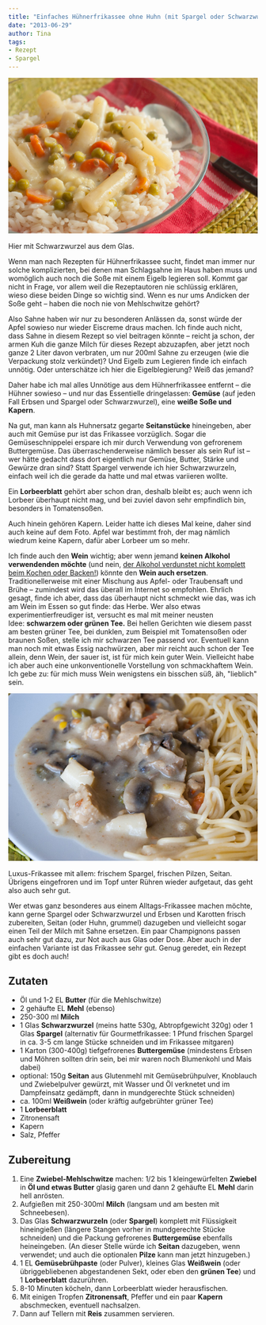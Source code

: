 ```yaml
---
title: "Einfaches Hühnerfrikassee ohne Huhn (mit Spargel oder Schwarzwurzel)"
date: "2013-06-29" 
author: Tina
tags:
- Rezept
- Spargel
---
```


![Frikassee.](images/frikassee.jpg)

Hier mit Schwarzwurzel aus dem Glas.

Wenn man nach Rezepten für Hühnerfrikassee sucht, findet man immer nur solche komplizierten, bei denen man Schlagsahne im Haus haben muss und womöglich auch noch die Soße mit einem Eigelb legieren soll. Kommt gar nicht in Frage, vor allem weil die Rezeptautoren nie schlüssig erklären, wieso diese beiden Dinge so wichtig sind. Wenn es nur ums Andicken der Soße geht – haben die noch nie von Mehlschwitze gehört?

 Also Sahne haben wir nur zu besonderen Anlässen da, sonst würde der Apfel sowieso nur wieder Eiscreme draus machen. Ich finde auch nicht, dass Sahne in diesem Rezept so viel beitragen könnte – reicht ja schon, der armen Kuh die ganze Milch für dieses Rezept abzuzapfen, aber jetzt noch ganze 2 Liter davon verbraten, um nur 200ml Sahne zu erzeugen (wie die Verpackung stolz verkündet)? Und Eigelb zum Legieren finde ich einfach unnötig. Oder unterschätze ich hier die Eigelblegierung? Weiß das jemand?

 Daher habe ich mal alles Unnötige aus dem Hühnerfrikassee entfernt – die Hühner sowieso – und nur das Essentielle dringelassen: **Gemüse** (auf jeden Fall Erbsen und Spargel oder Schwarzwurzel), eine **weiße Soße und Kapern**. 

 Na gut, man kann als Huhnersatz gegarte **Seitanstücke** hineingeben, aber auch mit Gemüse pur ist das Frikassee vorzüglich. Sogar die Gemüseschnippelei erspare ich mir durch Verwendung von gefrorenem Buttergemüse. Das überraschenderweise nämlich besser als sein Ruf ist – wer hätte gedacht dass dort eigentlich nur Gemüse, Butter, Stärke und Gewürze dran sind? Statt Spargel verwende ich hier Schwarzwurzeln, einfach weil ich die gerade da hatte und mal etwas variieren wollte. 

 Ein **Lorbeerblatt** gehört aber schon dran, deshalb bleibt es; auch wenn ich Lorbeer überhaupt nicht mag, und bei zuviel davon sehr empfindlich bin, besonders in Tomatensoßen. 
 
 Auch hinein gehören Kapern. Leider hatte ich dieses Mal keine, daher sind auch keine auf dem Foto. Apfel war bestimmt froh, der mag nämlich wiedrum keine Kapern, dafür aber Lorbeer um so mehr. 
 
 Ich finde auch den **Wein** wichtig; aber wenn jemand **keinen Alkohol verwendenden möchte** (und nein, [der Alkohol verdunstet nicht komplett beim Kochen oder Backen!](http://www.n-tv.de/wissen/frageantwort/Kann-Alkohol-verkochen-article7334566.html)) könnte den **Wein auch ersetzen**. Traditionellerweise mit einer Mischung aus Apfel- oder Traubensaft und Brühe – zumindest wird das überall im Internet so empfohlen. Ehrlich gesagt, finde ich aber, dass das überhaupt nicht schmeckt wie das, was ich am Wein im Essen so gut finde: das Herbe. Wer also etwas experimentierfreudiger ist, versucht es mal mit meiner neusten Idee: **schwarzem oder grünen Tee.** Bei hellen Gerichten wie diesem passt am besten grüner Tee, bei dunklen, zum Beispiel mit Tomatensoßen oder braunen Soßen, stelle ich mir schwarzen Tee passend vor. Eventuell kann man noch mit etwas Essig nachwürzen, aber mir reicht auch schon der Tee allein, denn Wein, der sauer ist, ist für mich kein guter Wein. Vielleicht habe ich aber auch eine unkonventionelle Vorstellung von schmackhaftem Wein. Ich gebe zu: für mich muss Wein wenigstens ein bisschen süß, äh, "lieblich" sein. 

![Luxus-Frikassee mit allem: frischem Spargel, frischen Pilzen, Seitan.](images/frikasse_mit_alles.jpg)

Luxus-Frikassee mit allem: frischem Spargel, frischen Pilzen, Seitan. Übrigens eingefroren und im Topf unter Rühren wieder aufgetaut, das geht also auch sehr gut.

Wer etwas ganz besonderes aus einem Alltags-Frikassee machen möchte, kann gerne Spargel oder Schwarzwurzel und Erbsen und Karotten frisch zubereiten, Seitan (oder Huhn, grummel) dazugeben und vielleicht sogar einen Teil der Milch mit Sahne ersetzen. Ein paar Champignons passen auch sehr gut dazu, zur Not auch aus Glas oder Dose. Aber auch in der einfachen Variante ist das Frikassee sehr gut. Genug geredet, ein Rezept gibt es doch auch!

## Zutaten

- Öl und 1-2 EL **Butter** (für die Mehlschwitze)
- 2 gehäufte EL **Mehl** (ebenso)
- 250-300 ml **Milch**
- 1 Glas **Schwarzwurzel** (meins hatte 530g, Abtropfgewicht 320g) oder 1 Glas **Spargel** (alternativ für Gourmetfrikassee: 1 Pfund frischen Spargel in ca. 3-5 cm lange Stücke schneiden und im Frikassee mitgaren)
- 1 Karton (300-400g) tiefgefrorenes **Buttergemüse** (mindestens Erbsen und Möhren sollten drin sein, bei mir waren noch Blumenkohl und Mais dabei)
- optional: 150g **Seitan** aus Glutenmehl mit Gemüsebrühpulver, Knoblauch und Zwiebelpulver gewürzt, mit Wasser und Öl verknetet und im Dampfeinsatz gedämpft, dann in mundgerechte Stück schneiden)
- ca. 100ml **Weißwein** (oder kräftig aufgebrühter grüner Tee)
- 1 **Lorbeerblatt**
- Zitronensaft
- Kapern
- Salz, Pfeffer

## Zubereitung

1. Eine **Zwiebel-Mehlschwitze** machen: 1/2 bis 1 kleingewürfelten **Zwiebel** in **Öl und etwas Butter** glasig garen und dann 2 gehäufte EL **Mehl** darin hell anrösten.
2. Aufgießen mit 250-300ml **Milch** (langsam und am besten mit Schneebesen).
3. Das Glas **Schwarzwurzeln** (oder **Spargel**) komplett mit Flüssigkeit hineingießen (längere Stangen vorher in mundgerechte Stücke schneiden) und die Packung gefrorenes **Buttergemüse** ebenfalls heineingeben. (An dieser Stelle würde ich **Seitan** dazugeben, wenn verwendet; und auch die optionalen **Pilze** kann man jetzt hinzugeben.)
4. 1 EL **Gemüsebrühpaste** (oder Pulver), kleines Glas **Weißwein** (oder übriggebliebenen abgestandenen Sekt, oder eben den **grünen Tee**) und 1 **Lorbeerblatt** dazurühren.
5. 8-10 Minuten köcheln, dann Lorbeerblatt wieder herausfischen.
6. Mit einigen Tropfen **Zitronensaft**, Pfeffer und ein paar **Kapern** abschmecken, eventuell nachsalzen.
7. Dann auf Tellern mit **Reis** zusammen servieren.
